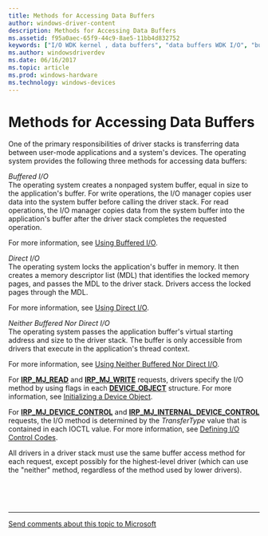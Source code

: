 ```yaml
---
title: Methods for Accessing Data Buffers
author: windows-driver-content
description: Methods for Accessing Data Buffers
ms.assetid: f95a0aec-65f9-44c9-8ae5-11bb4d832752
keywords: ["I/O WDK kernel , data buffers", "data buffers WDK I/O", "buffers WDK I/O", "buffers WDK I/O , accessing", "data buffers WDK I/O , accessing", "data transfers WDK kernel , data buffer access", "transferring data WDK kernel , data buffer access"]
ms.author: windowsdriverdev
ms.date: 06/16/2017
ms.topic: article
ms.prod: windows-hardware
ms.technology: windows-devices
---
```


# Methods for Accessing Data Buffers


One of the primary responsibilities of driver stacks is transferring data between user-mode applications and a system's devices. The operating system provides the following three methods for accessing data buffers:

<a href="" id="buffered-i-o"></a>*Buffered I/O*  
The operating system creates a nonpaged system buffer, equal in size to the application's buffer. For write operations, the I/O manager copies user data into the system buffer before calling the driver stack. For read operations, the I/O manager copies data from the system buffer into the application's buffer after the driver stack completes the requested operation.

For more information, see [Using Buffered I/O](using-buffered-i-o.md).

<a href="" id="direct-i-o"></a>*Direct I/O*  
The operating system locks the application's buffer in memory. It then creates a memory descriptor list (MDL) that identifies the locked memory pages, and passes the MDL to the driver stack. Drivers access the locked pages through the MDL.

For more information, see [Using Direct I/O](using-direct-i-o.md).

<a href="" id="neither-buffered-nor-direct-i-o"></a>*Neither Buffered Nor Direct I/O*  
The operating system passes the application buffer's virtual starting address and size to the driver stack. The buffer is only accessible from drivers that execute in the application's thread context.

For more information, see [Using Neither Buffered Nor Direct I/O](using-neither-buffered-nor-direct-i-o.md).

For [**IRP\_MJ\_READ**](https://msdn.microsoft.com/library/windows/hardware/ff550794) and [**IRP\_MJ\_WRITE**](https://msdn.microsoft.com/library/windows/hardware/ff550819) requests, drivers specify the I/O method by using flags in each [**DEVICE\_OBJECT**](https://msdn.microsoft.com/library/windows/hardware/ff543147) structure. For more information, see [Initializing a Device Object](initializing-a-device-object.md).

For [**IRP\_MJ\_DEVICE\_CONTROL**](https://msdn.microsoft.com/library/windows/hardware/ff550744) and [**IRP\_MJ\_INTERNAL\_DEVICE\_CONTROL**](https://msdn.microsoft.com/library/windows/hardware/ff550766) requests, the I/O method is determined by the *TransferType* value that is contained in each IOCTL value. For more information, see [Defining I/O Control Codes](defining-i-o-control-codes.md).

All drivers in a driver stack must use the same buffer access method for each request, except possibly for the highest-level driver (which can use the "neither" method, regardless of the method used by lower drivers).

 

 


--------------------
[Send comments about this topic to Microsoft](mailto:wsddocfb@microsoft.com?subject=Documentation%20feedback%20%5Bkernel\kernel%5D:%20Methods%20for%20Accessing%20Data%20Buffers%20%20RELEASE:%20%286/14/2017%29&body=%0A%0APRIVACY%20STATEMENT%0A%0AWe%20use%20your%20feedback%20to%20improve%20the%20documentation.%20We%20don't%20use%20your%20email%20address%20for%20any%20other%20purpose,%20and%20we'll%20remove%20your%20email%20address%20from%20our%20system%20after%20the%20issue%20that%20you're%20reporting%20is%20fixed.%20While%20we're%20working%20to%20fix%20this%20issue,%20we%20might%20send%20you%20an%20email%20message%20to%20ask%20for%20more%20info.%20Later,%20we%20might%20also%20send%20you%20an%20email%20message%20to%20let%20you%20know%20that%20we've%20addressed%20your%20feedback.%0A%0AFor%20more%20info%20about%20Microsoft's%20privacy%20policy,%20see%20http://privacy.microsoft.com/default.aspx. "Send comments about this topic to Microsoft")


